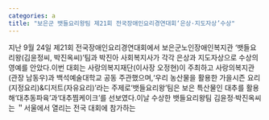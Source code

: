 ```yaml
---
categories: a
title: "보은군 뱃들요리왕팀 제21회 전국장애인요리경연대회‘은상·지도자상’수상"
---
```

지난 9월 24일 제21회 전국장애인요리경연대회에서 보은군노인장애인복지관 ‘뱃들요리왕(김윤정씨, 박진옥씨)’팀과 박진아 사회복지사가 각각 은상과 지도자상으로 수상의 영예를 안았다.이번 대회는 사랑의복지재단(이사장 오정현)이 주최하고 사랑의복지관(관장 남동우)과 백석예술대학교 공동 주관했으며,‘우리 농산물을 활용한 가을시즌 요리(지정요리)&디저트(자유요리)’라는 주제로‘뱃들요리왕’팀은 보은 특산물인 대추를 활용해‘대추동파육’과‘대추찜케이크’를 선보였다.이날 수상한 뱃들요리왕팀 김윤정‧박진옥씨는 ＂서울에서 열리는 전국 대회에 참가하는